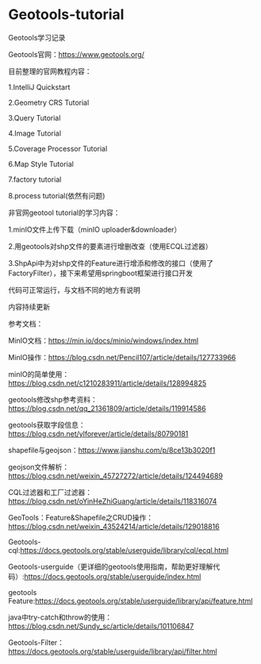 # Geotools-tutorial
Geotools学习记录

Geotools官网：https://www.geotools.org/

目前整理的官网教程内容：

1.IntelliJ Quickstart

2.Geometry CRS Tutorial

3.Query Tutorial

4.Image Tutorial

5.Coverage Processor Tutorial

6.Map Style Tutorial

7.factory tutorial

8.process tutorial(依然有问题)

非官网geotool tutorial的学习内容：

1.minIO文件上传下载（minIO  uploader&downloader）

2.用geotools对shp文件的要素进行增删改查（使用ECQL过滤器）

3.ShpApi中为对shp文件的Feature进行增添和修改的接口（使用了FactoryFilter），接下来希望用springboot框架进行接口开发

代码可正常运行，与文档不同的地方有说明

内容持续更新

参考文档：

MinIO文档：https://min.io/docs/minio/windows/index.html

MinIO操作：https://blog.csdn.net/Pencil107/article/details/127733966

minIO的简单使用：https://blog.csdn.net/c1210283911/article/details/128994825

geotools修改shp参考资料：https://blog.csdn.net/qq_21361809/article/details/119914586

geotools获取字段信息：https://blog.csdn.net/ylforever/article/details/80790181

shapefile与geojson：https://www.jianshu.com/p/8ce13b3020f1

geojson文件解析：https://blog.csdn.net/weixin_45727272/article/details/124494689

CQL过滤器和工厂过滤器：https://blog.csdn.net/oYinHeZhiGuang/article/details/118316074

GeoTools：Feature&Shapefile之CRUD操作：https://blog.csdn.net/weixin_43524214/article/details/129018816

Geotools-cql:https://docs.geotools.org/stable/userguide/library/cql/ecql.html

Geotools-userguide（更详细的geotools使用指南，帮助更好理解代码）:https://docs.geotools.org/stable/userguide/index.html

geotools Feature:https://docs.geotools.org/stable/userguide/library/api/feature.html

java中try-catch和throw的使用：https://blog.csdn.net/Sundy_sc/article/details/101106847

Geotools-Filter：https://docs.geotools.org/stable/userguide/library/api/filter.html



